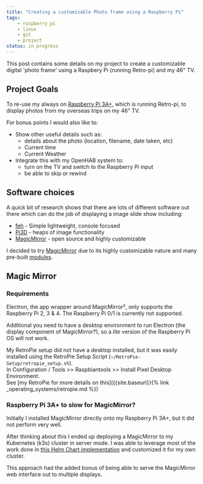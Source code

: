 ```yaml
---
title: "Creating a customizable Photo frame using a Raspberry Pi"
tags:
    - raspberry_pi
    - linux
    - git
    - project
status: in progress
---
```


This post contains some details on my project to create a customizable digital 'photo frame' using a Raspbery Pi (running Retro-pi) and my 46" TV.
<!--more-->
## Project Goals

To re-use my always on [Raspberry Pi 3A+](https://www.raspberrypi.com/products/raspberry-pi-3-model-a-plus/), which is running Retro-pi, to display photos from my overseas trips on my 46" TV.

For bonus points I would also like to:

* Show other useful details such as:
  * details about the photo (location, filename, date taken, etc)
  * Current time
  * Current Weather
* Integrate this with my OpenHAB system to:
  * turn on the TV and switch to the Raspberry Pi input
  * be able to skip or rewind

## Software choices

A quick bit of research shows that there are lots of different software out there which can do the job of displaying a image slide show including:

* [feh](https://feh.finalrewind.org/) - Simple lightweight, console focused
* [Pi3D](https://pi3d.github.io/) - heaps of image functionality
* [MagicMirror](https://magicmirror.builders/) - open source and highly customizable

I decided to try [MagicMirror](https://magicmirror.builders/) due to its highly customizable nature and many pre-built [modules](https://docs.magicmirror.builders/modules/introduction.html).

## Magic Mirror

### Requirements

Electron, the app wrapper around MagicMirror², only supports the Raspberry Pi 2, 3 & 4. The Raspberry Pi 0/1 is currently not supported.

Additional you need to have a desktop environment to run Electron (the display component of MagicMirror?), so a *lite* version of the Raspberry Pi OS will not work.

My RetroPie setup did not have a desktop installed, but it was easily installed using the RetroPie Setup Script (`~/RetroPie-Setup/retropie_setup.sh`).  
In Configuration / Tools >> Raspbiantools >> Install Pixel Desktop Environment.  
See [my RetroPie for more details on this]({{site.baseurl}}{% link _operating_systems/retropie.md %})

### Raspberry Pi 3A+ to slow for MagicMirror?

Initially I installed MagicMirror directly onto my Raspberry Pi 3A+, but it did not perform very well.

After thinking about this I ended up deploying a MagicMirror to my Kubernetes (k3s) cluster in server mode. I was able to leverage most of the work done in [this Helm Chart implementation](https://gitlab.com/khassel/magicmirror-helm) and customized it for my own cluster.

This approach had the added bonus of being able to serve the MagicMirror web interface out to multiple displays.

<!-- 

### Installation

The installation involves cloning the MagicMirror Github repo `git clone https://github.com/MichMich/MagicMirror`, so before doing this make sure you have setup your [Github authentication]({{site.baseurl}}{% link _tools/github.md %}).

After that you can just followed the installation instructions [here](https://docs.magicmirror.builders/getting-started/installation.html#manual-installation).

### Disabling Screen blanking

By default the Raspberry Pi will `blank` the screen after about 10-15 minutes. To prevent this from happening you can run

### (ssh) Usage

To start MagicMirror from a ssh session you need to use the command: `DISPLAY=:0 nohup npm start &`.

While actively configuring MagicMirror you can use `DISPLAY=:0 npm start`, which will terminate the npm process when you stop/exit the terminal.

#### Client Only

This is when you already have a server running remotely and want your RPi to connect as a standalone client to this instance, to show the MM from the server. Then from your RPi, you run it with: `node clientonly --address 192.168.1.5 --port 8080`. (Specify the ip address and port number of the server)

Not sure if this is right...
`DISPLAY=:0 nohup node clientonly --address <FQDN> --port 80`

### Configuration

## Future Ideas 
-->

